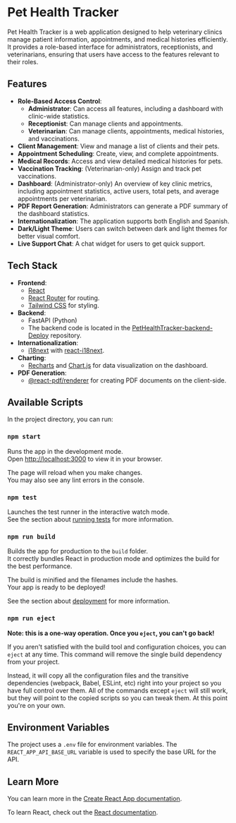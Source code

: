 # Pet Health Tracker

Pet Health Tracker is a web application designed to help veterinary clinics manage patient information, appointments, and medical histories efficiently. It provides a role-based interface for administrators, receptionists, and veterinarians, ensuring that users have access to the features relevant to their roles.

## Features

* **Role-Based Access Control**:
    * **Administrator**: Can access all features, including a dashboard with clinic-wide statistics.
    * **Receptionist**: Can manage clients and appointments.
    * **Veterinarian**: Can manage clients, appointments, medical histories, and vaccinations.
* **Client Management**: View and manage a list of clients and their pets.
* **Appointment Scheduling**: Create, view, and complete appointments.
* **Medical Records**: Access and view detailed medical histories for pets.
* **Vaccination Tracking**: (Veterinarian-only) Assign and track pet vaccinations.
* **Dashboard**: (Administrator-only) An overview of key clinic metrics, including appointment statistics, active users, total pets, and average appointments per veterinarian.
* **PDF Report Generation**: Administrators can generate a PDF summary of the dashboard statistics.
* **Internationalization**: The application supports both English and Spanish.
* **Dark/Light Theme**: Users can switch between dark and light themes for better visual comfort.
* **Live Support Chat**: A chat widget for users to get quick support.

## Tech Stack

* **Frontend**:
    * [React](https://reactjs.org/)
    * [React Router](https://reactrouter.com/) for routing.
    * [Tailwind CSS](https://tailwindcss.com/) for styling.
* **Backend**:
    * FastAPI (Python)
    * The backend code is located in the [PetHealthTracker-backend-Deploy](https://github.com/rooseveltalej/PetHealthTracker-backend-Deploy) repository.
* **Internationalization**:
    * [i18next](https://www.i18next.com/) with [react-i18next](https://react.i18next.com/).
* **Charting**:
    * [Recharts](https://recharts.org/) and [Chart.js](https://www.chartjs.org/) for data visualization on the dashboard.
* **PDF Generation**:
    * [@react-pdf/renderer](https://react-pdf.org/) for creating PDF documents on the client-side.

## Available Scripts

In the project directory, you can run:

### `npm start`

Runs the app in the development mode.\
Open [http://localhost:3000](http://localhost:3000) to view it in your browser.

The page will reload when you make changes.\
You may also see any lint errors in the console.

### `npm test`

Launches the test runner in the interactive watch mode.\
See the section about [running tests](https://facebook.github.io/create-react-app/docs/running-tests) for more information.

### `npm run build`

Builds the app for production to the `build` folder.\
It correctly bundles React in production mode and optimizes the build for the best performance.

The build is minified and the filenames include the hashes.\
Your app is ready to be deployed!

See the section about [deployment](https://facebook.github.io/create-react-app/docs/deployment) for more information.

### `npm run eject`

**Note: this is a one-way operation. Once you `eject`, you can't go back!**

If you aren't satisfied with the build tool and configuration choices, you can `eject` at any time. This command will remove the single build dependency from your project.

Instead, it will copy all the configuration files and the transitive dependencies (webpack, Babel, ESLint, etc) right into your project so you have full control over them. All of the commands except `eject` will still work, but they will point to the copied scripts so you can tweak them. At this point you're on your own.

## Environment Variables

The project uses a `.env` file for environment variables. The `REACT_APP_API_BASE_URL` variable is used to specify the base URL for the API.

## Learn More

You can learn more in the [Create React App documentation](https://facebook.github.io/create-react-app/docs/getting-started).

To learn React, check out the [React documentation](https://reactjs.org/).
